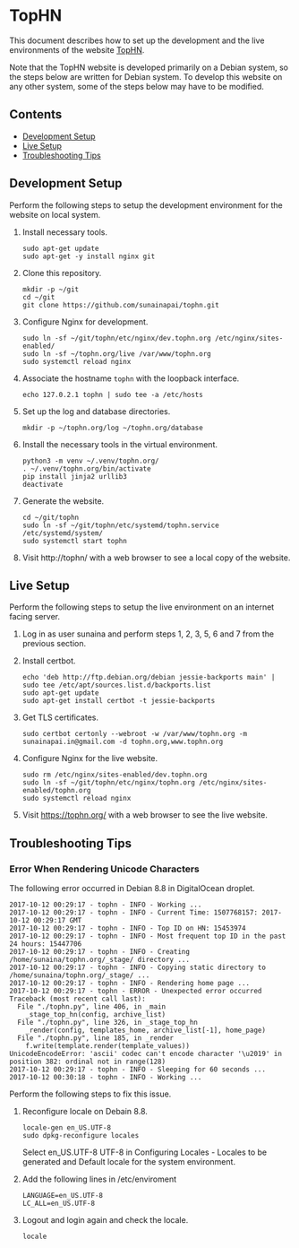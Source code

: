 TopHN
=====
This document describes how to set up the development and the live
environments of the website [TopHN][WEBSITE].

Note that the TopHN website is developed primarily on a Debian system,
so the steps below are written for Debian system. To develop this
website on any other system, some of the steps below may have to be
modified.

[WEBSITE]: https://tophn.org/


Contents
--------
* [Development Setup](#development-setup)
* [Live Setup](#live-setup)
* [Troubleshooting Tips](#troubleshooting-tips)


Development Setup
-----------------
Perform the following steps to setup the development environment for
the website on local system.

 1. Install necessary tools.

        sudo apt-get update
        sudo apt-get -y install nginx git

 2. Clone this repository.

        mkdir -p ~/git
        cd ~/git
        git clone https://github.com/sunainapai/tophn.git

 3. Configure Nginx for development.

        sudo ln -sf ~/git/tophn/etc/nginx/dev.tophn.org /etc/nginx/sites-enabled/
        sudo ln -sf ~/tophn.org/live /var/www/tophn.org
        sudo systemctl reload nginx

 4. Associate the hostname `tophn` with the loopback interface.

        echo 127.0.2.1 tophn | sudo tee -a /etc/hosts

 5. Set up the log and database directories.

        mkdir -p ~/tophn.org/log ~/tophn.org/database

 6. Install the necessary tools in the virtual environment.

        python3 -m venv ~/.venv/tophn.org/
        . ~/.venv/tophn.org/bin/activate
        pip install jinja2 urllib3
        deactivate

 7. Generate the website.

        cd ~/git/tophn
        sudo ln -sf ~/git/tophn/etc/systemd/tophn.service /etc/systemd/system/
        sudo systemctl start tophn

 8. Visit http://tophn/ with a web browser to see a local copy of the
    website.


Live Setup
----------
Perform the following steps to setup the live environment on an internet
facing server.

 1. Log in as user sunaina and perform steps 1, 2, 3, 5, 6 and 7 from the
    previous section.

 2. Install certbot.

        echo 'deb http://ftp.debian.org/debian jessie-backports main' | sudo tee /etc/apt/sources.list.d/backports.list
        sudo apt-get update
        sudo apt-get install certbot -t jessie-backports

 3. Get TLS certificates.

        sudo certbot certonly --webroot -w /var/www/tophn.org -m sunainapai.in@gmail.com -d tophn.org,www.tophn.org

 4. Configure Nginx for the live website.

        sudo rm /etc/nginx/sites-enabled/dev.tophn.org
        sudo ln -sf ~/git/tophn/etc/nginx/tophn.org /etc/nginx/sites-enabled/tophn.org
        sudo systemctl reload nginx

 5. Visit https://tophn.org/ with a web browser to see the live website.


Troubleshooting Tips
--------------------
### Error When Rendering Unicode Characters

The following error occurred in Debian 8.8 in DigitalOcean droplet.

    2017-10-12 00:29:17 - tophn - INFO - Working ...
    2017-10-12 00:29:17 - tophn - INFO - Current Time: 1507768157: 2017-10-12 00:29:17 GMT
    2017-10-12 00:29:17 - tophn - INFO - Top ID on HN: 15453974
    2017-10-12 00:29:17 - tophn - INFO - Most frequent top ID in the past 24 hours: 15447706
    2017-10-12 00:29:17 - tophn - INFO - Creating /home/sunaina/tophn.org/_stage/ directory ...
    2017-10-12 00:29:17 - tophn - INFO - Copying static directory to /home/sunaina/tophn.org/_stage/ ...
    2017-10-12 00:29:17 - tophn - INFO - Rendering home page ...
    2017-10-12 00:29:17 - tophn - ERROR - Unexpected error occurred
    Traceback (most recent call last):
      File "./tophn.py", line 406, in _main
        _stage_top_hn(config, archive_list)
      File "./tophn.py", line 326, in _stage_top_hn
        _render(config, templates_home, archive_list[-1], home_page)
      File "./tophn.py", line 185, in _render
        f.write(template.render(template_values))
    UnicodeEncodeError: 'ascii' codec can't encode character '\u2019' in position 382: ordinal not in range(128)
    2017-10-12 00:29:17 - tophn - INFO - Sleeping for 60 seconds ...
    2017-10-12 00:30:18 - tophn - INFO - Working ...

Perform the following steps to fix this issue.

 1. Reconfigure locale on Debain 8.8.

        locale-gen en_US.UTF-8
        sudo dpkg-reconfigure locales

    Select en_US.UTF-8 UTF-8 in Configuring Locales - Locales to be
    generated and Default locale for the system environment.

 2. Add the following lines in /etc/enviroment

        LANGUAGE=en_US.UTF-8
        LC_ALL=en_US.UTF-8

 3. Logout and login again and check the locale.

        locale
